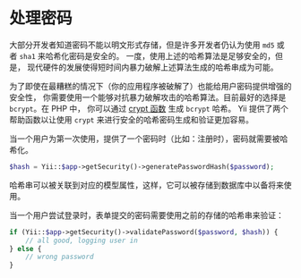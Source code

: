 处理密码
========

大部分开发者知道密码不能以明文形式存储，但是许多开发者仍认为使用 `md5` 或者 `sha1` 来哈希化密码是安全的。
一度，使用上述的哈希算法是足够安全的，但是，
现代硬件的发展使得短时间内暴力破解上述算法生成的哈希串成为可能。

为了即使在最糟糕的情况下（你的应用程序被破解了）也能给用户密码提供增强的安全性，
你需要使用一个能够对抗暴力破解攻击的哈希算法。目前最好的选择是 `bcrypt`。在 PHP 中，
你可以通过 [crypt 函数](https://www.php.net/manual/en/function.crypt.php) 生成 `bcrypt` 哈希。
Yii 提供了两个帮助函数以让使用 `crypt` 来进行安全的哈希密码生成和验证更加容易。

当一个用户为第一次使用，提供了一个密码时（比如：注册时），密码就需要被哈希化。


```php
$hash = Yii::$app->getSecurity()->generatePasswordHash($password);
```

哈希串可以被关联到对应的模型属性，这样，它可以被存储到数据库中以备将来使用。

当一个用户尝试登录时，表单提交的密码需要使用之前的存储的哈希串来验证：


```php
if (Yii::$app->getSecurity()->validatePassword($password, $hash)) {
    // all good, logging user in
} else {
    // wrong password
}
```

